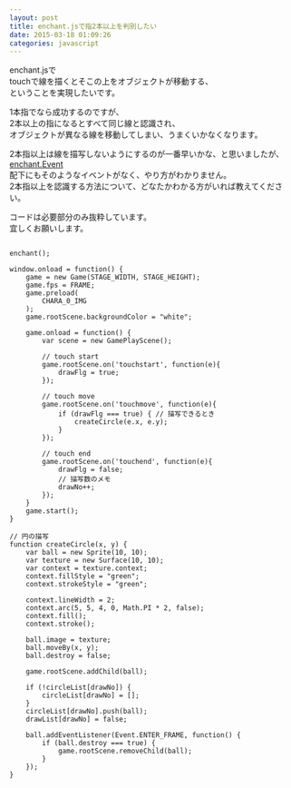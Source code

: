 ```yaml
---
layout: post
title: enchant.jsで指2本以上を判別したい
date: 2015-03-18 01:09:26
categories: javascript
---
```

<p>enchant.jsで<br>
touchで線を描くとそこの上をオブジェクトが移動する、<br>
ということを実現したいです。</p>

<p>1本指でなら成功するのですが、<br>
2本以上の指になるとすべて同じ線と認識され、<br>
オブジェクトが異なる線を移動してしまい、うまくいかなくなります。</p>

<p>2本指以上は線を描写しないようにするのが一番早いかな、と思いましたが、<br>
<a href="http://wise9.github.io/enchant.js/doc/core/ja/symbols/enchant.Event.html" rel="nofollow">enchant.Event</a><br>
配下にもそのようなイベントがなく、やり方がわかりません。<br>
2本指以上を認識する方法について、どなたかわかる方がいれば教えてください。</p>

<p>コードは必要部分のみ抜粋しています。<br>
宜しくお願いします。</p>

<pre><code>
enchant();

window.onload = function() {
    game = new Game(STAGE_WIDTH, STAGE_HEIGHT);
    game.fps = FRAME;
    game.preload(
        CHARA_0_IMG
    );
    game.rootScene.backgroundColor = "white";

    game.onload = function() {
        var scene = new GamePlayScene();

        // touch start
        game.rootScene.on('touchstart', function(e){
            drawFlg = true;
        });

        // touch move
        game.rootScene.on('touchmove', function(e){
            if (drawFlg === true) { // 描写できるとき
                createCircle(e.x, e.y);
            }
        });

        // touch end
        game.rootScene.on('touchend', function(e){
            drawFlg = false;
            // 描写数のメモ
            drawNo++;
        });
    }
    game.start();
}

// 円の描写
function createCircle(x, y) {
    var ball = new Sprite(10, 10);
    var texture = new Surface(10, 10);
    var context = texture.context;
    context.fillStyle = "green";
    context.strokeStyle = "green";

    context.lineWidth = 2;
    context.arc(5, 5, 4, 0, Math.PI * 2, false);
    context.fill();
    context.stroke();

    ball.image = texture;
    ball.moveBy(x, y);
    ball.destroy = false;

    game.rootScene.addChild(ball);

    if (!circleList[drawNo]) {
        circleList[drawNo] = [];
    }
    circleList[drawNo].push(ball);
    drawList[drawNo] = false;

    ball.addEventListener(Event.ENTER_FRAME, function() {
        if (ball.destroy === true) {
            game.rootScene.removeChild(ball);
        }
    });
}

</code></pre>
